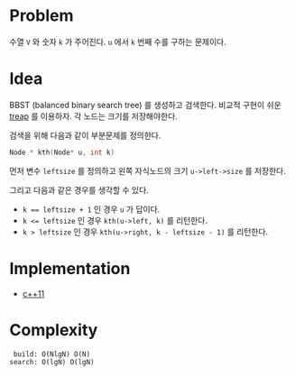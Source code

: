 # Problem

수열 `V` 와 숫자 `k` 가 주어진다. `u` 에서 `k` 번째 수를 구하는 문제이다.

# Idea

BBST (balanced binary search tree) 를 생성하고 검색한다. 비교적 구현이 쉬운 [treap](/fundamentals/tree/treap/README.md) 를 이용하자. 각 노드는 크기를 저장해야한다.

검색을 위해 다음과 같이 부분문제를 정의한다.

```cpp
Node * kth(Node* u, int k)
```

먼저 변수 `leftsize` 를 정의하고 왼쪽 자식노드의 크기 `u->left->size` 를 저장한다. 

그리고 다음과 같은 경우를 생각할 수 있다.

* `k == leftsize + 1` 인 경우 `u` 가 답이다.
* `k <= leftsize` 인 경우 `kth(u->left, k)` 를 리턴한다.
* `k > leftsize` 인 경우 `kth(u->right, k - leftsize - 1)` 를 리턴한다.

# Implementation

* [c++11](a.cpp)

# Complexity

```
 build: O(NlgN) O(N)
search: O(lgN) O(lgN)
```